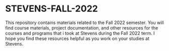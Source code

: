 # STEVENS-FALL-2022
This repository contains materials related to the Fall 2022 semester. You will find course materials, project documentation, and other resources for the courses and programs that i took at Stevens during the Fall 2022 term. I hope you find these resources helpful as you work on your studies at Stevens. 

